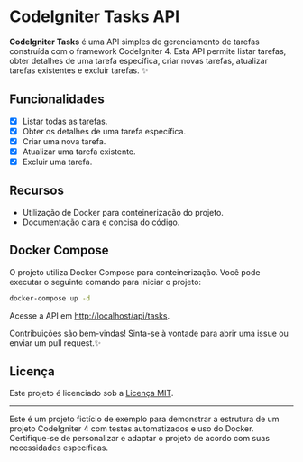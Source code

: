 # CodeIgniter Tasks API

**CodeIgniter Tasks** é uma API simples de gerenciamento de tarefas construída com o framework CodeIgniter 4. Esta API permite listar tarefas, obter detalhes de uma tarefa específica, criar novas tarefas, atualizar tarefas existentes e excluir tarefas. ✨

## Funcionalidades

- [x] Listar todas as tarefas.
- [x] Obter os detalhes de uma tarefa específica.
- [x] Criar uma nova tarefa.
- [x] Atualizar uma tarefa existente.
- [x] Excluir uma tarefa.

## Recursos

- Utilização de Docker para conteinerização do projeto.
- Documentação clara e concisa do código.

## Docker Compose

O projeto utiliza Docker Compose para conteinerização. Você pode executar o seguinte comando para iniciar o projeto:

```bash
docker-compose up -d
```

Acesse a API em [http://localhost/api/tasks](http://localhost/api/tasks).

Contribuições são bem-vindas! Sinta-se à vontade para abrir uma issue ou enviar um pull request.✨

## Licença

Este projeto é licenciado sob a [Licença MIT](LICENSE).

---

Este é um projeto fictício de exemplo para demonstrar a estrutura de um projeto CodeIgniter 4 com testes automatizados e uso do Docker. Certifique-se de personalizar e adaptar o projeto de acordo com suas necessidades específicas.
